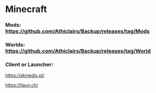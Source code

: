 # Minecraft
### Mods: https://github.com/Athiclairs/Backup/releases/tag/Mods

### Worlds: https://github.com/Athiclairs/Backup/releases/tag/World


### Client or Launcher:

https://skmedix.pl/

https://llaun.ch/

